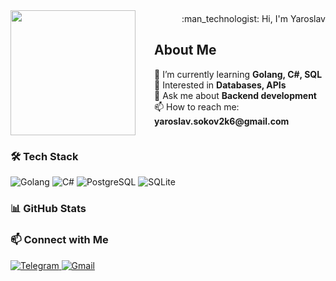 <div style="display: flex; align-items: flex-start; gap: 30px;">
  <div style="flex-shrink: 0;">
    <img src="https://media.giphy.com/media/ko7twHhomhk8E/giphy.gif" width="200"/>
  </div>

  <div >
    <p style="text-align: right; margin-top: 5px;">:man_technologist: Hi, I'm Yaroslav</p>
    <h2>About Me</h2>
    <p>
      🔭 I’m currently learning <strong>Golang, C#, SQL</strong><br>
      🌱 Interested in <strong>Databases, APIs</strong><br>
      💬 Ask me about <strong>Backend development</strong><br>
      📫 How to reach me: <strong>yaroslav.sokov2k6@gmail.com</strong>
    </p>
  </div>
</div>


### 🛠️ Tech Stack  
<p>
  <img src="https://img.shields.io/badge/Go-00ADD8?style=for-the-badge&logo=go&logoColor=white" alt="Golang"/>
  <img src="https://img.shields.io/badge/C%23-239120?style=for-the-badge&logo=c-sharp&logoColor=white" alt="C#"/>
  <img src="https://img.shields.io/badge/PostgreSQL-316192?style=for-the-badge&logo=postgresql&logoColor=white" alt="PostgreSQL"/>
  <img src="https://img.shields.io/badge/SQLite-07405E?style=for-the-badge&logo=sqlite&logoColor=white" alt="SQLite"/>
</p>

### 📊 GitHub Stats  


### 📫 Connect with Me  
<p>
  <a href="https://t.me/fgrqzz1" target="_blank">
    <img src="https://img.shields.io/badge/Telegram-2CA5E0?style=for-the-badge&logo=telegram&logoColor=white" alt="Telegram"/>
  </a>
  <a href="mailto:yaroslav.sokov2k6@gmail.com">
    <img src="https://img.shields.io/badge/Gmail-D14836?style=for-the-badge&logo=gmail&logoColor=white" alt="Gmail"/>
  </a>
</p>
